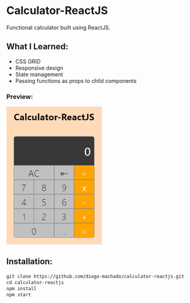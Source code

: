 # Calculator-ReactJS

Functional calculator built using ReactJS.

## What I Learned:

- CSS GRID
- Responsive design
- State management
- Passing functions as props to child components

### Preview:

![alt text](calc-reactjs.png 'Preview Image')

## Installation:

```
git clone https://github.com/diogo-machado/calculator-reactjs.git
cd calculator-reactjs
npm install
npm start
```
